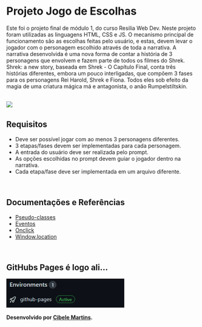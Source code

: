 <h1>Projeto Jogo de Escolhas</h1>

<p>Este foi o projeto final de módulo 1, do curso Resilia Web Dev. Neste projeto foram utilizadas as linguagens HTML, CSS e JS. O mecanismo principal de funcionamento são as escolhas feitas pelo usuário, e estas, devem levar o jogador com o personagem escolhido através de toda a narrativa. A narrativa desenvolvida é uma nova forma de contar a história de 3 personagens que envolvem e fazem parte de todos os filmes do Shrek. Shrek: a new story, baseada em Shrek - O Capítulo Final, conta três histórias diferentes, embora um pouco interligadas, que compõem 3 fases para os personagens Rei Harold, Shrek e Fiona. Todos eles sob efeito da magia de uma criatura mágica má e antagonista, o anão Rumpelstiltskin.</p>
<br>

<img src="./img/gameShrekCompress.gif">

<br>
<h2>Requisitos</h2>

<ul>
  <li>Deve ser possível jogar com ao menos 3 personagens diferentes.</li>
  <li>3 etapas/fases devem ser implementadas para cada personagem.</li>
  <li>A entrada do usuário deve ser realizada pelo prompt.</li>
  <li>As opções escolhidas no prompt devem guiar o jogador dentro na narrativa.</li>
  <li>Cada etapa/fase deve ser implementada em um arquivo diferente.</li>
</ul>
<br>
<h2>Documentações e Referências</h2>

<ul>
  <li><a href="https://developer.mozilla.org/pt-BR/docs/Web/CSS/Pseudo-classes">Pseudo-classes</a></li>
  <li><a href="https://developer.mozilla.org/pt-BR/docs/Learn/JavaScript/Building_blocks/Events">Eventos</a></li>
  <li><a href= "https://www.w3schools.com/jsref/event_onclick.asp">Onclick</a></li>
  <li><a href="https://developer.mozilla.org/pt-BR/docs/Web/API/Window/location">Window.location</a></li>
</ul>
<br>
<h2>GitHubs Pages é logo ali...</h2>
<img src="./img/pages.gif">
<br>

<p><strong>Desenvolvido por <a target= "_blank" href="https://www.linkedin.com/in/cibele-martins-85b910169/">Cibele Martins</a>.</strong></p>


